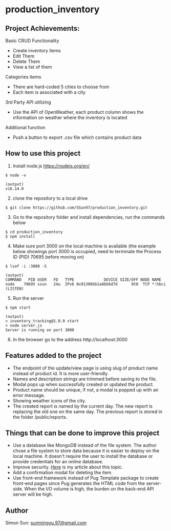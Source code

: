 # production_inventory
## Project Achievements:
Basic CRUD Functionality
- Create inventory items
- Edit Them
- Delete Them
- View a list of them

Categories items
- There are hard-coded 5 cities to choose from
- Each item is associated with a city

3rd Party API utilizing
- Use the API of OpenWeather, each product column shows the information on weather where the inventory is located

Additional function
- Push a button to export .csv file which contains product data

## How to use this project
1. Install node.js https://nodejs.org/en/
```
$ node -v

(output)
v16.14.0
```
2. clone the repository to a local drive
```
$ git clone https://github.com/SSun97/production_inventory.git
```
3. Go to the repository folder and install dependencies, run the commands below
```
$ cd production_inventory
$ npm install
```
4. Make sure port 3000 on the local machine is available (the example below showings port 3000 is occupied, need to terminate the Process ID (PID) 70695 before moving on)
```
$ lsof -i :3000 -S

(output)
COMMAND   PID USER   FD   TYPE             DEVICE SIZE/OFF NODE NAME
node    70695 ssun   24u  IPv6 0x91300bb1a86b6d7d      0t0  TCP *:hbci (LISTEN)
```
5. Run the server
```
$ npm start

(output)
> inventory_tracking@1.0.0 start
> node server.js
Server is running on port 3000
```
6. In the browser go to the address http://localhost:3000 

## Features added to the project
- The endpoint of the update/view page is using slug of product name instead of product id. It is more user-friendly.
- Names and description strings are trimmed before saving to the file.
- Modal pops up when successfully created or updated the product.
- Product name should be unique, if not, a modal is popped up with an error message.
- Showing weather icons of the city.
- The created report is named by the current day. The new report is replacing the old one on the same day. The previous report is stored in the folder /public/reports. 

## Things that can be done to improve this project
- Use a database like MongoDB instead of the file system. The author chose a file system to store data because it is easier to deploy on the local machine. It doesn't require the user to install the database or provide credentials for an online database.
- Improve security. [Here](https://www.linkedin.com/pulse/from-zero-trust-model-web-security-best-practices-suggestions-sun/?trackingId=2ehBRZb%2Bl90LJjavXg%2F1fA%3D%3D) is my article about this topic.
- Add a confirmation modal for deleting the item.
- Use front-end framework instead of Pug Template package to create front-end pages since Pug generates the HTML code from the server-side. When the I/O volume is high, the burden on the back-end API server will be high.

## Author
Simon Sun: sunmingyu.97@gmail.com
